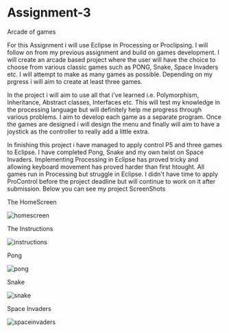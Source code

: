 # Assignment-3
Arcade of games

For this Assignment i will use Eclipse in Processing or Proclipsing. I will follow on from my previous assignment and build on games development. I will create an arcade based project where the user will have the choice to choose from various classic games such as PONG, Snake, Space Invaders etc. I will attempt to make as many games as possible. Depending on my prgress i will aim to create at least three games. 

In the project i will aim to use all that i've learned i.e. Polymorphism, Inheritance, Abstract classes, Interfaces etc. This will test my knowledge in the processing language but will definitely help me progress through various problems. I aim to develop each game as a separate program. Once the games are designed i will design the menu and finally will aim to have a joystick as the controller to really add a little extra.

In finishing this project i have managed to apply control P5 and three games to Eclipse. I have completed Pong, Snake and my own twist on Space Invaders. Implementing Processing in Eclipse has proved tricky and allowing keyboard movement has proved harder than first htought. All games run in Processing but struggle in Eclipse. I didn't have time to apply ProControl before the project deadline but will continue to work on it after submission. Below you can see my project ScreenShots

The HomeScreen

![homescreen](https://cloud.githubusercontent.com/assets/15383888/14611595/f2b227fc-058a-11e6-8afe-7d7ee876b9b7.png)

The Instructions 

![instructions](https://cloud.githubusercontent.com/assets/15383888/14611617/0fd31030-058b-11e6-96f8-9cac5d82d5e0.png)

Pong

![pong](https://cloud.githubusercontent.com/assets/15383888/14611611/09d668c6-058b-11e6-83a6-3598c5586eff.png)

Snake

![snake](https://cloud.githubusercontent.com/assets/15383888/14611601/fb20b016-058a-11e6-97fc-0ede8d060148.png)

Space Invaders

![spaceinvaders](https://cloud.githubusercontent.com/assets/15383888/14611608/0617245a-058b-11e6-83bf-a0eb29c3b1c9.png)


